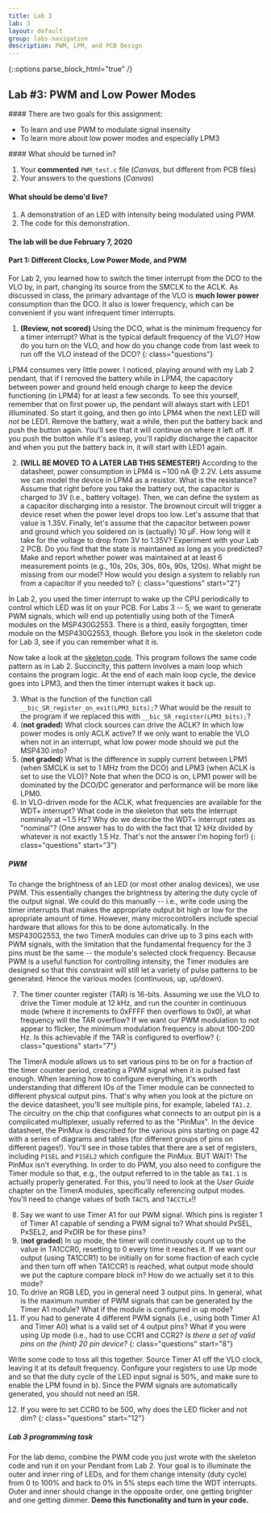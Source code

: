 ```yaml
---
title: Lab 3
lab: 3
layout: default
group: labs-navigation
description: PWM, LPM, and PCB Design
---
```



{::options parse_block_html="true" /}


## Lab #3: PWM and Low Power Modes 

<div class="alert alert-info" role="alert">
#### There are two goals for this assignment:

  - To learn and use PWM to modulate signal insensity
  - To learn more about low power modes and especially LPM3
  
</div>

<div class="alert alert-danger" role="alert">
#### What should be turned in?

  1. Your **commented** `PWM_test.c` file (_Canvas_, but different from PCB files)
  2. Your answers to the questions (_Canvas_)

#### What should be demo'd live?
  1. A demonstration of an LED with intensity being modulated using PWM.
  2. The code for this demonstration.

#### The lab will be due February 7, 2020

</div>

#### Part 1: Different Clocks, Low Power Mode, and PWM
For Lab 2, you learned how to switch the timer interrupt from the DCO to the VLO by, in part,
changing its source from the SMCLK to the ACLK. As discussed in class, the primary advantage of
the VLO is **much lower power** consumption than the DCO. It also is lower frequency, which can
be convenient if you want infrequent timer interrupts.

  1. **(Review, not scored)** Using the DCO, what is the minimum frequency for a timer
  interrupt? What is the typical default frequency of the VLO? How do you turn on the VLO, and
  how do you change code from last week to run off the VLO instead of the DCO?
  {: class="questions"}

LPM4 consumes very little power. I noticed, playing around with my Lab 2 pendant, that if I
removed the battery while in LPM4, the capacitory between power and ground held enough charge
to keep the device functioning (in LPM4) for at least a few seconds. To see this yourself,
remember that on first power up, the pendant will always start with LED1 illluminated. So start
it going, and then go into LPM4 when the next LED will _not_ be LED1. Remove the battery, wait
a while, then put the battery back and push the button again. You'll see that it will continue
on where it left off. If you push the button while it's asleep, you'll rapidly discharge the
capacitor and when you put the battery back in, it will start with LED1 again.

  2. **(WILL BE MOVED TO A LATER LAB THIS SEMESTER!)**
  According to the datasheet, power consumption in LPM4 is ~100 nA @ 2.2V. Lets assume we
  can model the device in LPM4 as a resistor. What is the resistance? Assume that right before
  you take the battery out, the capacitor is charged to 3V (i.e., battery voltage). Then, we
  can define the system as a capacitor discharging into a resistor. The brownout circuit will
  trigger a device reset when the power level drops too low. Let's assume that that value is
  1.35V. Finally, let's assume that the capacitor between power and ground which you soldered
  on is (actually) 10 µF. How long will it take for the voltage to drop from 3V to 1.35V?
  Experiment with your Lab 2 PCB. Do you find that the state is maintained as long as you
  predicted? Make and report whether power was maintained at at least 6 measurement points
  (e.g., 10s, 20s, 30s, 60s, 90s, 120s). What might be missing from our model? How would you
  design a system to reliably run from a capacitor if you needed to?
  {: class="questions" start="2"}

In Lab 2, you used the timer interrupt to wake up the CPU periodically to control which LED was
lit on your PCB. For Labs 3 -- 5, we want to generate PWM signals, which will end up
potentially using both of the TimerA modules on the MSP430G2553. There is a third, easily
forgogtten, timer module on the MSP430G2553, though. Before you look in the skeleton code for
Lab 3, see if you can remember what it is.

Now take a look at the [skeleton
code](https://raw.githubusercontent.com/ckemere/ELEC327/master/Labs/Lab3/lab3_skeleton.c). This
program follows the same code pattern as in Lab 2. Succinclty, this pattern involves a main
loop which contains the program logic. At the end of each main loop cycle, the device goes into
LPM3, and then the timer interrupt wakes it back up.
  
  3. What is the function of the function call `__bic_SR_register_on_exit(LPM3_bits);`? What
  would be the result to the program if we replaced this with `__bic_SR_register(LPM3_bits);`?
  4. (**not graded**) What clock sources can drive the ACLK? In which low power modes is only ACLK active? If
  we only want to enable the VLO when not in an interrupt, what low power mode should we put the
  MSP430 into?
  5. (**not graded**)  What is the difference in supply current between LPM1 (when SMCLK is set to 1 MHz from the
  DCO) and LPM3 (when ACLK is set to use the VLO)? Note that when the DCO is on, LPM1 power
  will be dominated by the DCO/DC generator and performance will be more like LPM0.
  6. In VLO-driven mode for the ACLK, what frequencies are available for the WDT+ interrupt?
  What code in the skeleton that sets the interrupt nominally at ~1.5 Hz? Why do we describe the
  WDT+ interrupt rates as "nominal"? (One answer has to do with the fact that 12 kHz divided by
  whatever is not exactly 1.5 Hz. That's not the answer I'm hoping for!)
  {: class="questions" start="3"}

##### PWM

To change the brightness of an LED (or most other analog devices), we use PWM. This essentially
changes the brightness by altering the duty cycle of the output signal. We could do this
manually -- i.e., write code using the timer interrupts that makes the appropriate output bit
high or low for the apropriate amount of time. However, many microcontrollers include special
hardware that allows for this to be done automatically. In the MSP430G2553, the two TimerA
modules can drive up to 3 pins each with PWM signals, with the limitation that the fundamental
frequency for the 3 pins must be the same -- the module's selected clock frequency. Because PWM
is a useful function for controlling intensity, the Timer modules are designed so that this
constraint will still let a variety of pulse patterns to be generated. Hence the various modes
(continuous, up, up/down). 

  7. The timer counter register (TAR) is 16-bits. Assuming we use the VLO to drive the Timer
  module at 12 kHz, and run the counter in continuous mode (where it increments to 0xFFFF then
  overflows to 0x0), at what frequency will the TAR overflow? If we want our PWM modulation to not
  appear to flicker, the minimum modulation frequency is about 100-200 Hz. Is this achievable if
  the TAR is configured to overflow?
  {: class="questions" start="7"}

The TimerA module allows us to set various pins to be on for a fraction of the timer counter
period, creating a PWM signal when it is pulsed fast enough. When learning how to configure
everything, it's worth understanding that different IOs of the Timer module can be connected to
different physical output pins. That's why when you look at the picture on the device
datasheet, you'll see multiple pins, for example, labeled `TA1.2`. The circuitry on the chip
that configures what connects to an output pin is a complicated multiplexer, usually referred
to as the "PinMux". In the device datasheet, the PinMux is described for the various pins
starting on page 42 with a series of diagrams and tables (for different groups of pins on
different pages!). You'll see in those tables that there are a set of registers, including
`P1SEL` and `P1SEL2` which configure the PinMux. BUT WAIT! The PinMux isn't everything. In
order to do PWM, you also need to configure the Timer module so that, e.g., the output
referred to in the table as `TA1.1` is actually properly generated. For this, you'll need to
look at the _User Guide_ chapter on the TimerA modules, specifically referencing output modes.
You'll need to change values of both `TACTL` and `TACCTLx`!!

  8. Say we want to use Timer A1 for our PWM signal. Which pins is register 1 of Timer A1
  capable of sending a PWM signal to? What should PxSEL, PxSEL2, and PxDIR be for these
  pins?
  9. (**not graded**) In up mode, the timer will continuously count up to the value in TA1CCR0,
  resetting to 0 every time it reaches it. If we want our output (using TA1CCR1) to be initially
  on for some fraction of each cycle and then turn off when TA1CCR1 is reached, what output mode
  should we put the capture compare block in?  How do we actually set it to this mode?
  10. To drive an RGB LED, you in general need 3 output pins. In general, what is the maximum
  number of PWM signals that can be generated by the Timer A1 module? What if the module
  is configured in up mode?
  11. If you had to generate 4 different PWM signals (i.e., using both Timer A1 and Timer A0)
  what is a valid set of 4 output pins? What if you were using Up mode (i.e., had to use CCR1
  and CCR2? _Is there a set of valid pins on the (hint) 20 pin device?_
  {: class="questions" start="8"}

Write some code to toss all this together. Source Timer A1 off the VLO clock, leaving it at its
default frequency. Configure your registers to use Up mode and so that the duty cycle of the
LED input signal is 50%, and make sure to enable the LPM found in b). Since the PWM signals are
automatically generated, you should not need an ISR.

  12. If you were to set CCR0 to be 500, why does the LED flicker and not dim?
  {: class="questions" start="12"}

##### Lab 3 programming task
For the lab demo, combine the PWM code you just wrote with the skeleton code and run it on your
Pendant from Lab 2. Your goal is to illuminate the outer and inner ring of LEDs, and for them
change intensity (duty cycle) from 0 to 100% and back to 0% in 5% steps each time the WDT interrupts.
Outer and inner should change in the opposite order, one getting brighter and one getting
dimmer.  **Demo this functionality and turn in your code.**



